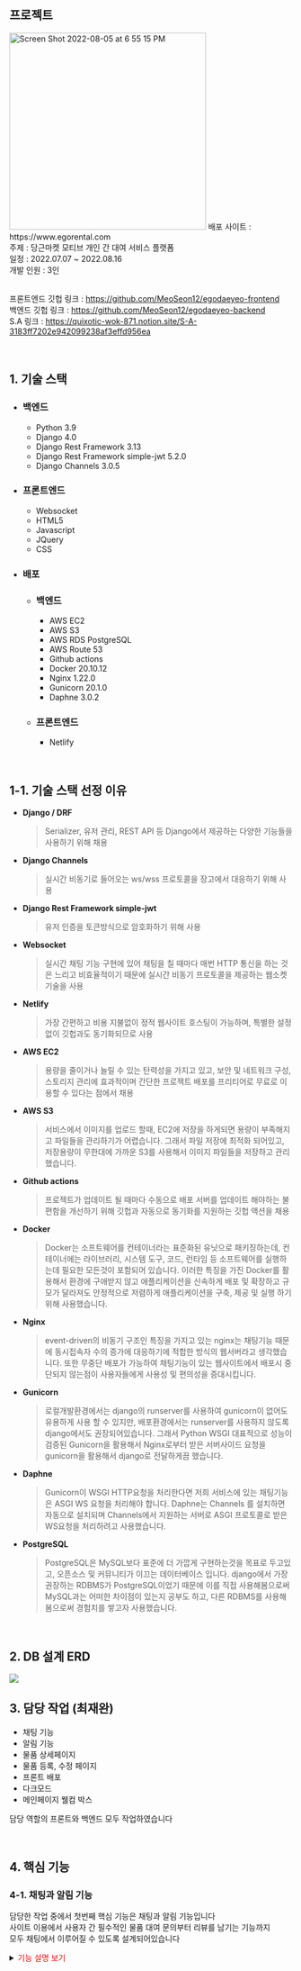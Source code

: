 ## 프로젝트
<img width="350" alt="Screen Shot 2022-08-05 at 6 55 15 PM" src="https://user-images.githubusercontent.com/102135145/185027151-60ad490c-6a83-43a1-abde-bcdc4da396c7.png">
배포 사이트 : https://www.egorental.com<br>
주제 : 당근마켓 모티브 개인 간 대여 서비스 플랫폼<br>
일정 : 2022.07.07 ~ 2022.08.16<br>
개발 인원 : 3인<br><br>

프론트엔드 깃헙 링크 : https://github.com/MeoSeon12/egodaeyeo-frontend<br>
백엔드 깃헙 링크 : https://github.com/MeoSeon12/egodaeyeo-backend<br>
S.A 링크 : https://quixotic-wok-871.notion.site/S-A-3183ff7202e942099238af3effd956ea

<br>

## 1. 기술 스택
* ### 백엔드
  * Python 3.9
  * Django 4.0
  * Django Rest Framework 3.13
  * Django Rest Framework simple-jwt 5.2.0
  * Django Channels 3.0.5

* ### 프론트엔드
  * Websocket
  * HTML5
  * Javascript
  * JQuery
  * CSS

* ### 배포
  * ### 백엔드
    * AWS EC2
    * AWS S3
    * AWS RDS PostgreSQL
    * AWS Route 53
    * Github actions
    * Docker 20.10.12
    * Nginx 1.22.0
    * Gunicorn 20.1.0
    * Daphne 3.0.2
  
  * ### 프론트엔드
    * Netlify
<br>

## 1-1. 기술 스택 선정 이유
* **Django / DRF**
  > Serializer, 유저 관리, REST API 등 Django에서 제공하는 다양한 기능들을 사용하기 위해 채용
* **Django Channels**
  > 실시간 비동기로 들어오는 ws/wss 프로토콜을 장고에서 대응하기 위해 사용
* **Django Rest Framework simple-jwt**
  > 유저 인증을 토큰방식으로 암호화하기 위해 사용
* **Websocket**
  > 실시간 채팅 기능 구현에 있어 채팅을 칠 때마다 매번 HTTP 통신을 하는 것은 느리고 비효율적이기 때문에 실시간 비동기 프로토콜을 제공하는 웹소켓 기술을 사용
* **Netlify**
  > 가장 간편하고 비용 지불없이 정적 웹사이트 호스팅이 가능하며, 특별한 설정없이 깃헙과도 동기화되므로 사용
* **AWS EC2**
  > 용량을 줄이거나 늘릴 수 있는 탄력성을 가지고 있고, 보안 및 네트워크 구성, 스토리지 관리에 효과적이며 간단한 프로젝트 배포를 프리티어로 무료로 이용할 수 있다는 점에서 채용
* **AWS S3**
  > 서비스에서 이미지를 업로드 할때, EC2에 저장을 하게되면 용량이 부족해지고 파일들을 관리하기가 어렵습니다. 그래서 파일 저장에 최적화 되어있고, 저장용량이 무한대에 가까운 S3를 사용해서 이미지 파일들을 저장하고 관리 했습니다.
* **Github actions**
  > 프로젝트가 업데이트 될 때마다 수동으로 배포 서버를 업데이트 해야하는 불편함을 개선하기 위해 깃헙과 자동으로 동기화를 지원하는 깃헙 액션을 채용
* **Docker**
  > Docker는 소프트웨어를 컨테이너라는 표준화된 유닛으로 패키징하는데, 컨테이너에는 라이브러리, 시스템 도구, 코드, 런타임 등 소프트웨어를 실행하는데 필요한 모든것이 포함되어 있습니다. 이러한 특징을 가진 Docker를 활용해서 환경에 구애받지 않고 애플리케이션을 신속하게 배포 및 확장하고 규모가 달라져도 안정적으로 저렴하게 애플리케이션을 구축, 제공 및 실행 하기위해 사용했습니다.
* **Nginx**
  > event-driven의 비동기 구조인 특징을 가지고 있는 nginx는 채팅기능 때문에 동시접속자 수의 증가에 대응하기에 적합한 방식의 웹서버라고 생각했습니다. 또한 무중단 배포가 가능하여 채팅기능이 있는 웹사이트에서 배포시 중단되지 않는점이 사용자들에게 사용성 및 편의성을 증대시킵니다.
* **Gunicorn**
  > 로컬개발환경에서는 django의 runserver를 사용하여 gunicorn이 없어도 유용하게 사용 할 수 있지만, 배포환경에서는 runserver를 사용하지 않도록 django에서도 권장되어있습니다. 그래서 Python WSGI 대표적으로 성능이 검증된 Gunicorn을 활용해서 Nginx로부터 받은 서버사이드 요청을 gunicorn을 활용해서 django로 전달하게끔 했습니다.
* **Daphne**
  > Gunicorn이 WSGI HTTP요청을 처리한다면 저희 서비스에 있는 채팅기능은 ASGI WS 요청을 처리해야 합니다. Daphne는 Channels 를 설치하면 자동으로 설치되며 Channels에서 지원하는 서버로 ASGI 프로토콜로 받은 WS요청을 처리하려고 사용했습니다.
* **PostgreSQL**
  > PostgreSQL은 MySQL보다 표준에 더 가깝게 구현하는것을 목표로 두고있고, 오픈소스 및 커뮤니티가 이끄는 데이터베이스 입니다. django에서 가장 권장하는 RDBMS가 PostgreSQL이었기 때문에 이를 직접 사용해봄으로써 MySQL과는 어떠한 차이점이 있는지 공부도 하고, 다른 RDBMS를 사용해봄으로써 경험치를 쌓고자 사용했습니다.

<br>

## 2. DB 설계 ERD

<img src="https://user-images.githubusercontent.com/104349901/185032482-c6b7c6c8-a164-4b71-8318-ba74ef12a1d5.png">

<br>

## 3. 담당 작업 (최재완)
* 채팅 기능
* 알림 기능
* 물품 상세페이지
* 물품 등록, 수정 페이지
* 프론트 배포
* 다크모드
* 메인페이지 웰컴 박스<br>

담당 역할의 프론트와 백엔드 모두 작업하였습니다<br>

<br>

## 4. 핵심 기능
### 4-1. 채팅과 알림 기능
담당한 작업 중에서 첫번째 핵심 기능은 채팅과 알림 기능입니다<br>
사이트 이용에서 사용자 간 필수적인 물품 대여 문의부터 리뷰를 남기는 기능까지<br>
모두 채팅에서 이루어질 수 있도록 설계되어있습니다<br>

<details markdown="1">
 <summary><span style="color:red">기능 설명 보기</span></summary>
  <br>
  Websocket의 wss 프로토콜을 이용하여 서버와 통신하고 서버에서는 Django의 Channels 라이브러리를 사용하여 비동기 요청을 처리합니다<br>
  채팅 기능과 알림 기능 둘 다 로직은 비슷하며,<br>  
  채팅은 개별 채팅방마다 다른 주소를 사용하고 채팅창을 열었을 때만 해당 웹소켓에 연결하고 닫으면 끊어지지만,<br>  
  알림 기능은 로그인 시 웹소켓에 연결하고 계속해서 연결을 유지하고 있는 차이점이 있습니다<br>
  <br>
		
  * 클라이언트가 비동기 요청 보낼 때 ->
  <a href="https://github.com/MeoSeon12/egodaeyeo-frontend/blob/5c695571da923125f00fd8df82d2111e01a75137/index/js/chat.js#L695">코드 보러가기</a>
  
  ```js
  // 알림 웹소켓 보내기
  sendAlert(roomId, senderId, receiverId, contractStatus) {
      // 상대방에게 채팅 알림 보냄
      chatAlertSocket.send(JSON.stringify({
          'room_id': roomId,
          'sender': senderId,
          'receiver': receiverId,
          'status': contractStatus,
          'created_at': Date.now(),
      }))
  }
  ```
  <br>

  * 서버에서 비동기 요청을 처리하고 응답할 때 ->
  <a href="https://github.com/Jaewan-Choi/egodaeyeo-backend/blob/5d7870b682646070adf40cbfa1d7caab39fa6ba3/chat/consumers.py#L212">코드 보러가기</a>
  
  ```py
  class AlertConsumer(AsyncConsumer):

    async def websocket_connect(self, event):

        user_id = self.scope['url_route']['kwargs']['user_id']
        chat_alert = f'user_chat_alert_{user_id}'
        self.chat_alert = chat_alert

        await self.channel_layer.group_add(
            chat_alert,
            self.channel_name
        )
        await self.send({
            'type': 'websocket.accept'
        })

    # 웹소켓에 데이터 들어옴
    async def websocket_receive(self, event):

        received_data = json.loads(event['text'])
        receiver_id = received_data.get('receiver')

        # 데이터 가공
        sender = await self.get_user_object(received_data['sender'])  # 작성자 닉네임
        title = await self.get_title_object(received_data['room_id'])

        # 수신자에게 보낼 데이터
        response = {
            'sender': sender,
            'title': title,
            'room_id': received_data['room_id'],
            'status': received_data['status'],
            'created_at': received_data['created_at']
        }

        # 수신자에게 온메시지에 보냄
        other_user_chat_alert = f'user_chat_alert_{receiver_id}'

        await self.channel_layer.group_send(
            other_user_chat_alert,
            {
                'type': 'chat_message',
                'text': json.dumps(response)
            }
        )

    # 웹소켓 연결종료
    async def websocket_disconnect(self, event):
        pass

    async def chat_message(self, event):
        await self.send({
            'type': 'websocket.send',
            'text': event['text'],
        })

    # 데이터 가공 (발신자 닉네임 조회)
    @database_sync_to_async
    def get_user_object(self, sender_id):
        qs = User.objects.get(id=sender_id)
        return qs.nickname

    # 데이터 가공 (채팅창 제목 조회)
    @database_sync_to_async
    def get_title_object(self, room_id):
        qs = ChatRoom.objects.get(id=room_id)
        return qs.item.title
  ```
  <br>
  
  * 클라이언트가 서버에서 응답을 받을 때 ->
  <a href="https://github.com/MeoSeon12/egodaeyeo-frontend/blob/5c695571da923125f00fd8df82d2111e01a75137/index/js/chat.js#L656">코드 보러가기</a>
  
  ```js
  // 알림 수신
  chatAlertSocket.onmessage = function (e) {
      // 알림 데이터
      let data = JSON.parse(e.data)
      if (chatSocket.url != `${webSocketBaseUrl}/chats/${data.room_id}`) {
          ....
      }
  ```
</details>
